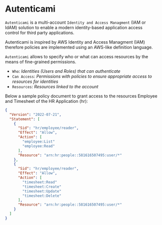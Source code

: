 # Autenticami

`Autenticami` is a multi-account `Identity and Access Managment` (IAM or IdAM) solution to enable a modern identity-based application access control for third party applications.

Autenticami is inspired by AWS Identity and Access Managment (IAM) therefore policies are implemented using an AWS-like definition language.

`Autenticami` allows to specify who or what can access resources by the means of fine-grained permissions.

- `Who`: *Identities (Users and Roles) that can authenticate*
- `Can Access`: *Permissions with policies to ensure appropriate access to resources for identities*
- `Resources`: *Resources linked to the account*

Below a sample policy document to grant access to the resources Employee and Timesheet of the HR Application (hr):

```json
{
  "Version": "2022-07-21",
  "Statement": [
    {
      "Sid": "hr/employee/reader",
      "Effect": "Allow",
      "Action": [
        "employee:List"
        "employee:Read"
      ],
      "Resource": "arn:hr:people::581616507495:user/*"
    },
    {
      "Sid": "hr/employee/reader",
      "Effect": "Allow",
      "Action": [
        "timesheet:Read"
        "timesheet:Create"
        "timesheet:Update"
        "timesheet:Delete"
      ],
      "Resource": "arn:hr:people::581616507495:user/*"
    }
  ]
}
```
